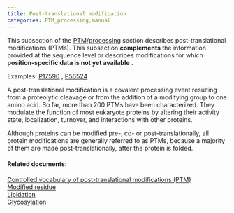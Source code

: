 ```yaml
---
title: Post-translational modification
categories: PTM_processing,manual
---
```


This subsection of the [PTM/processing](http://www.uniprot.org/help/ptm%5Fprocessing%5Fsection) section describes post-translational modifications (PTMs). This subsection **complements** the information provided at the sequence level or describes modifications for which **position-specific data is not yet available** .

Examples: [P17590](http://www.uniprot.org/uniprotkb/P17590#ptm%5Fprocessing) , [P56524](http://www.uniprot.org/uniprotkb/P56524#ptm%5Fprocessing)

A post-translational modification is a covalent processing event resulting from a proteolytic cleavage or from the addition of a modifying group to one amino acid. So far, more than 200 PTMs have been characterized. They modulate the function of most eukaryote proteins by altering their activity state, localization, turnover, and interactions with other proteins.

Although proteins can be modified pre-, co- or post-translationally, all protein modifications are generally referred to as PTMs, because a majority of them are made post-translationally, after the protein is folded.

#### Related documents:

[Controlled vocabulary of post-translational modifications (PTM)](http://www.uniprot.org/docs/ptmlist)  
[Modified residue](http://www.uniprot.org/help/mod%5Fres)  
[Lipidation](http://www.uniprot.org/help/lipid)  
[Glycosylation](http://www.uniprot.org/help/carbohyd)
